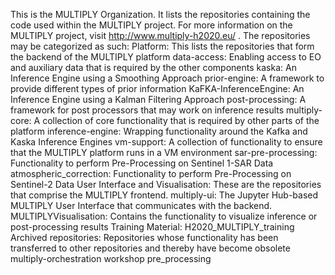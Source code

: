 This is the MULTIPLY Organization. It lists the repositories containing the code used within the MULTIPLY project. For more information on the MULTIPLY project, visit http://www.multiply-h2020.eu/ .
The repositories may be categorized as such:
Platform: This lists the repositories that form the backend of the MULTIPLY platform
    data-access: Enabling access to EO and auxiliary data that is required by the other components
    kaska: An Inference Engine using a Smoothing Approach
	prior-engine: A framework to provide different types of prior information
	KaFKA-InferenceEngine: An Inference Engine using a Kalman Filtering Approach
	post-processing: A framework for post processors that may work on inference results
	multiply-core: A collection of core functionality that is required by other parts of the platform
	inference-engine: Wrapping functionality around the Kafka and Kaska Inference Engines
	vm-support: A collection of functionality to ensure that the MULTIPLY platform runs in a VM environment
	sar-pre-processing: Functionality to perform Pre-Processing on Sentinel 1-SAR Data
	atmospheric_correction: Functionality to perform Pre-Processing on Sentinel-2 Data
User Interface and Visualisation: These are the repositories that comprise the MULTIPLY frontend.
    multiply-ui: The Jupyter Hub-based MULTIPLY User Interface that communicates with the backend.
    MULTIPLYVisualisation: Contains the functionality to visualize inference or post-processing results
Training Material:
	H2020_MULTIPLY_training	
Archived repositories: Repositories whose functionality has been transferred to other repositories and thereby have become obsolete
    multiply-orchestration
    workshop
    pre_processing
